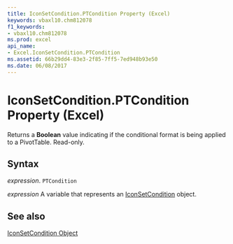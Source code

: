 ```yaml
---
title: IconSetCondition.PTCondition Property (Excel)
keywords: vbaxl10.chm812078
f1_keywords:
- vbaxl10.chm812078
ms.prod: excel
api_name:
- Excel.IconSetCondition.PTCondition
ms.assetid: 66b29dd4-83e3-2f85-7ff5-7ed948b93e50
ms.date: 06/08/2017
---
```



# IconSetCondition.PTCondition Property (Excel)

Returns a  **Boolean** value indicating if the conditional format is being applied to a PivotTable. Read-only.


## Syntax

 _expression_. `PTCondition`

 _expression_ A variable that represents an [IconSetCondition](./Excel.IconSetCondition.md) object.


## See also


[IconSetCondition Object](Excel.IconSetCondition.md)

